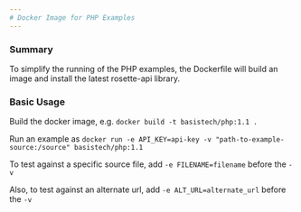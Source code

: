 ```yaml
---
# Docker Image for PHP Examples
---
```

### Summary
To simplify the running of the PHP examples, the Dockerfile will build an image and install the latest rosette-api library.

### Basic Usage
Build the docker image, e.g. `docker build -t basistech/php:1.1 .`

Run an example as `docker run -e API_KEY=api-key -v "path-to-example-source:/source" basistech/php:1.1`

To test against a specific source file, add `-e FILENAME=filename` before the `-v`

Also, to test against an alternate url, add `-e ALT_URL=alternate_url` before the `-v`
